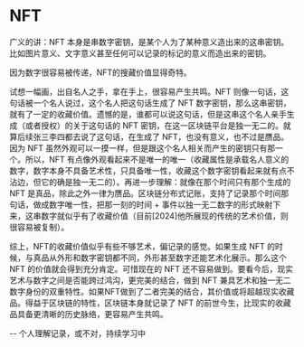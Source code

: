 # NFT
广义的讲：NFT 本身是串数字密钥，是某个人为了某种意义造出来的这串密钥。比如图片意义、文字意义甚至任何可以记录的标记的意义而造出来的密钥。  

因为数字很容易被传递，NFT的搜藏价值显得奇特。  

试想一幅画，出自名人之手，拿在手上，很容易产生共鸣。NFT 则像一句话，这句话被一个名人说过，这个名人把这句话生成了 NFT 数字密钥，那么这串密钥，就有了一定的收藏价值。遗憾的是，谁都可以说这句话，但是这串这个名人亲手生成（或者授权）的关于这句话的 NFT 密钥，在这一区块链平台是独一无二的。就算后续张三李四都去说了这句话，在生成了 NFT，也没有意义，也不过是赝品。因为 NFT 虽然外观可以一摸一样，但是跟这个名人相关而产生的密钥只有那一个。所以，NFT 有点像外观看起来不是唯一的唯一（收藏属性是承载名人意义的数字，数字本身不具备艺术性，只具备唯一性，收藏这个数字密钥看起来就有点不沾边，但它的确是独一无二的）。再进一步理解：就像在那个时间只有那个生成的 NFT 是真品，除此之外一律为赝品。区块链分布式记账，支持了记录那个时间那句话，做成数字唯一性，把那一刻的时间 + 事件以独一无二数字的形式映射下来，这串数字就似乎有了收藏价值（目前[2024]他所展现的传统的艺术价值，则很容易被复制）。  

综上，NFT的收藏价值似乎有些不够艺术，偏记录的感觉。如果生成 NFT 的时候，与真品从外形和数字密钥都不同，外形甚至数字还能艺术化展示。那么这个 NFT 的价值就会得到充分肯定。可惜现在的 NFT 还不容易做到。要看今后，现实艺术与数字之间是否能跨过鸿沟，更完美的结合，做到 NFT 兼具艺术和独一无二数字身份的双重特性。如果NFT做到了二者完美的结合，其价值或将超越现实收藏品。得益于区块链的特性，区块链本身就记录了 NFT 的前世今生，比现实的收藏品具备更清晰的历史脉络，更容易产生共鸣。

-- 个人理解记录，或不对，持续学习中